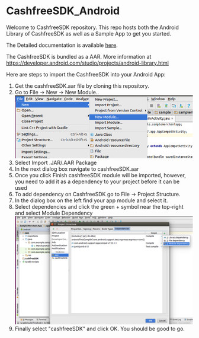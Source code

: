# CashfreeSDK_Android

Welcome to CashfreeSDK repository. This repo hosts both the Android Library of CashfreeSDK as well as a Sample App to get you started.

The Detailed documentation is available [here](http://docs.gocashfree.com/docs/v1/).
 
The CashfreeSDK is bundled as a AAR. More information at https://developer.android.com/studio/projects/android-library.html


Here are steps to import the CashfreeSDK into your Android App:

1. Get the cashfreeSDK.aar file by cloning this repository.
2. Go to File -> New -> New Module..
![New Module](/images/CFSDK_NewModule.png)
3. Select Import .JAR/.AAR Package
4. In the next dialog box navigate to cashfreeSDK.aar
5. Once you click Finish cashfreeSDK module will be imported, however, you need to add it as a dependency to your project before it can be used
6. To add dependency on CashfreeSDK go to File -> Project Structure. 
7. In the dialog box on the left find your app module and select it.
8. Select dependencies and click the green + symbol near the top-right and select Module Dependency
![Select Module](/images/CFSDK_SelectModule.png)
9. Finally select "cashfreeSDK" and click OK. You should be good to go.



